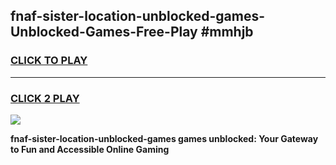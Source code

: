 
## fnaf-sister-location-unblocked-games-Unblocked-Games-Free-Play #mmhjb
<h3>
<a href="https://us.freeplayer.one?title=fnaf-sister-location-unblocked-games&ref=9M">CLICK TO PLAY</a></h3>
<hr>

<h3>
<a href="https://us.freeplayer.one?title=fnaf-sister-location-unblocked-games&ref=9M">CLICK 2 PLAY</a>
  
</h3>

<a href="https://us.freeplayer.one?title=fnaf-sister-location-unblocked-games&ref=9M"><img src="https://clearcache.store/games.png"></a>


**fnaf-sister-location-unblocked-games games unblocked: Your Gateway to Fun and Accessible Online Gaming**
